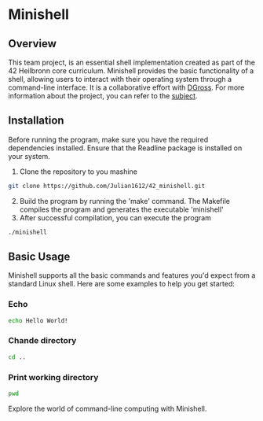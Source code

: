 # Minishell
## Overview
This team project, is an essential shell implementation created as part of the 42 Heilbronn core curriculum. Minishell provides the basic functionality of a shell, allowing users to interact with their operating system through a command-line interface. It is a collaborative effort with [DGross](https://github.com/DGross245).
For more information about the project, you can refer to the [subject](https://cdn.intra.42.fr/pdf/pdf/101898/en.subject.pdf).

## Installation
Before running the program, make sure you have the required dependencies installed.
Ensure that the Readline package is installed on your system. 
1. Clone the repository to you mashine
```bash
git clone https://github.com/Julian1612/42_minishell.git
```
2. Build the program by running the 'make' command. The Makefile compiles the program and generates the executable 'minishell'
3. After successful compilation, you can execute the program
```bash
./minishell
```

## Basic Usage
Minishell supports all the basic commands and features you'd expect from a standard Linux shell. Here are some examples to help you get started:

### Echo
```bash
echo Hello World!
```

### Chande directory
```bash
cd ..
```

### Print working directory
```bash
pwd
```

Explore the world of command-line computing with Minishell.
